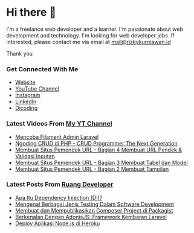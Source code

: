 # Hi there 👋

I'm a freelance web developer and a learner. I'm passionate about web development and technology. I'm looking for web developer jobs. If interested, please contact me via email at mail@rizkykurniawan.id

Thank you

### Get Connected With Me
- [Website](https://www.rizkykurniawan.id)
- [YouTube Channel](https://www.youtube.com/kykurniawan)
- [Instagram](https://instagram.com/qwertykurniawan)
- [LinkedIn](https://www.linkedin.com/in/kykurniawan/)
- [Dicoding](https://www.dicoding.com/users/rizkykurniawan)

### Latest Videos From [My YT Channel](https://www.youtube.com/kykurniawan)
<!-- YOUTUBE:START -->
- [Mencoba Filament Admin Laravel](https://www.youtube.com/watch?v=I2gtdn-S9h8)
- [Ngoding CRUD di PHP -  CRUD Programmer The Next Generation](https://www.youtube.com/watch?v=vr0OO-IQ4w4)
- [Membuat Situs Pemendek URL - Bagian 4 Membuat URL Pendek &amp; Validasi Inputan](https://www.youtube.com/watch?v=zmLwSpuMzKY)
- [Membuat Situs Pemendek URL - Bagian 3 Membuat Tabel dan Model](https://www.youtube.com/watch?v=YPmMm17XQDc)
- [Membuat Situs Pemendek URL - Bagian 2 Membuat Tampilan](https://www.youtube.com/watch?v=fW2CVksow9k)
<!-- YOUTUBE:END -->

### Latest Posts From [Ruang Developer](https://www.ruangdeveloper.com)
<!-- RUANGDEVELOPER:START -->
- [Apa Itu Dependency Injection &lpar;DI&rpar;?](https://www.ruangdeveloper.com/blog/apa-itu-dependency-injection/)
- [Mengenal Berbagai Jenis Testing Dalam Software Development](https://www.ruangdeveloper.com/blog/mengenal-berbagai-jenis-testing-dalam-software-development/)
- [Membuat dan Mempublikasikan Composer Project di Packagist](https://www.ruangdeveloper.com/blog/membuat-dan-mempublikasikan-composer-project-di-packagist/)
- [Berkenalan Dengan AdonisJS: Framework Kembaran Laravel](https://www.ruangdeveloper.com/blog/berkenalan-dengan-adonis-js/)
- [Deploy Aplikasi Node.js di Heroku](https://www.ruangdeveloper.com/blog/deploy-aplikasi-nodejs-di-heroku/)
<!-- RUANGDEVELOPER:END -->

